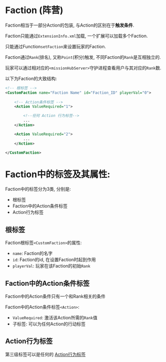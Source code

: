 # Faction (阵营)

Faction相当于一部分Action的包装, 与Action的区别在于**触发条件**.

Faction只能通过`ExtensionInfo.xml`加载, 一个扩展可以加载多个Faction.

只能通过Function`setFaction`来设置玩家的Faction.

Faction通过`Rank`(排名), 又称`Point`(积分)触发, 不同Faction的`Rank`是互相独立的.

玩家可以通过相对应的`<missionHubServer>`守护进程查看用户与其对应的`Rank`数.

以下为Faction的大致结构:
~~~xml
<!-- 根标签 -->
<CustomFaction name="Faction Name" id="Faction_ID" playerVal="0">
    
    <!-- Action条件标签 -->
    <Action ValueRequired="1">

        <!--任何 Action 行为标签-->
        ...
    </Action>

    <Action ValueRequired="2">
        ...
    </Action>

</CustomFaction>
~~~

# Faction中的标签及其属性:

Faction中的标签分为3类, 分别是:
- 根标签
- Faction中的Action条件标签
- Action行为标签

## 根标签
Faction根标签`<CustomFaction>`的属性:

- `name`: Faction的名字
- `id`: Faction的id, 在设置Faction时起到作用
- `playerVal`: 玩家在该Faction的初始`Rank`

## Faction中的Action条件标签
Faction中的Action条件只有一个和Rank相关的条件

Faction中的Action条件标签`<Action>`: 
- `ValueRequired`: 激活该Action所需的`Rank`值 
- 子标签: 可以为任何Action的行动标签

## Action行为标签
第三级标签可以是任何的 [Action行为标签](./Actions.md#行为标签)